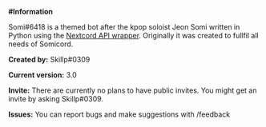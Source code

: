 __**#Information**__

Somi#6418 is a themed bot after the kpop soloist Jeon Somi written in Python using the [Nextcord API wrapper](https://docs.nextcord.dev/en/stable/).
Originally it was created to fullfil all needs of Somicord.

__Created by:__
Skillp#0309

__Current version:__
3.0

__Invite:__
There are currently no plans to have public invites. You might get an invite by asking Skillp#0309.

__Issues:__
You can report bugs and make suggestions with /feedback